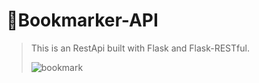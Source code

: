 # 📎Bookmarker-API

> This is an RestApi built with Flask and Flask-RESTful.
>
> ![bookmark](https://user-images.githubusercontent.com/90936639/178648901-07cab9f2-4391-4b2b-8ea8-f22f1fc259e2.png)
